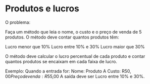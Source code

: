 # Produtos e lucros
O problema:

Faça um método que leia o nome, o custo e o preço de venda de 5 produtos. O método deve contar quantos produtos têm:

Lucro menor que 10%
Lucro entre 10% e 30%
Lucro maior que 30%

O método deve calcular o lucro percentual de cada produto e contar quantos produtos se encaixam em cada faixa de lucro.

Exemplo:
Quando a entrada for:
Nome: Produto A
Custo: R$50,00
Preço de venda: R$55,00
A saída deve ser Lucro entre 10% e 30%.